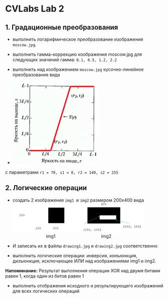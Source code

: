 # CVLabs Lab 2

## 1. Градационные преобразования

- выполнить логарифмическое преобразование изображения `moscow.jpg`.
- выполнить гамма-коррекцию изображения moscow.jpg для следующих значений гамма: `0.1, 0.5, 1.2, 2.2`
- выполнить над изображением `moscow.jpg` кусочно-линейное преобразование вида

- ![img.png](img.png)
 
с параметрами `r1 = 70, s1 = 0, r2 = 140, s2 = 255`

## 2. Логические операции
   - создать 2 изображения `img1 `и `img2` размером 200х400 вида
![img_1.png](img_1.png)
&nbsp;&nbsp;&nbsp;&nbsp;&nbsp;&nbsp;&nbsp;&nbsp;&nbsp;&nbsp;&nbsp;&nbsp;&nbsp;&nbsp;&nbsp;&nbsp;&nbsp;&nbsp;&nbsp;&nbsp;&nbsp;&nbsp;&nbsp;&nbsp;&nbsp;&nbsp;&nbsp;img1 &nbsp;&nbsp;&nbsp;&nbsp;&nbsp;&nbsp;&nbsp;&nbsp;&nbsp;&nbsp;&nbsp;&nbsp;&nbsp;&nbsp;&nbsp;&nbsp;&nbsp;&nbsp;&nbsp;&nbsp;&nbsp;&nbsp;&nbsp;&nbsp;&nbsp;&nbsp;&nbsp;&nbsp;&nbsp;&nbsp;&nbsp;&nbsp;&nbsp;&nbsp;&nbsp; img2


- И записать их в файлы `drawing1.jpg` и `drawing2.jpg` соответственно

- выполнить логические операции: инверсия, конъюнкция, дизъюнкция, исключающее ИЛИ над изображениями img1 и img2.

**Напоминание:** Результат выполнения операции XOR над двумя битами равен 1, когда один из битов равен 1

- выполнить отображения исходного и результирующего изображений для всех логических операций

